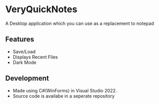# VeryQuickNotes
A Desktop application which you can use as a replacement to notepad

## Features 
- Save/Load
- Displays Recent Files
- Dark Mode

## Development 
- Made using C#(WinForms) in Visual Studio 2022. 
- Source code is availabe in a seperate repository 
